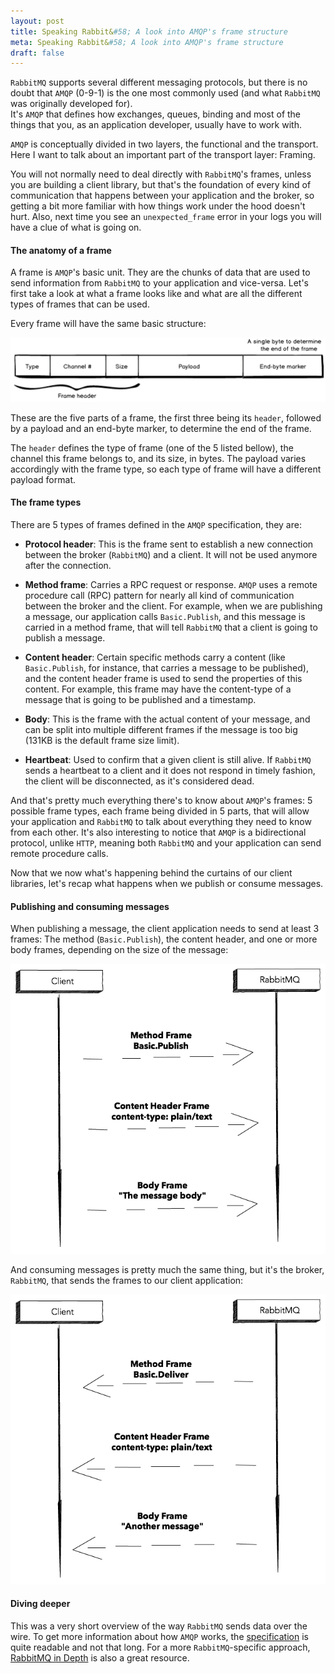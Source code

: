```yaml
---
layout: post
title: Speaking Rabbit&#58; A look into AMQP's frame structure
meta: Speaking Rabbit&#58; A look into AMQP's frame structure
draft: false
---
```


`RabbitMQ` supports several different messaging protocols, but there is no doubt that `AMQP` (0-9-1) is the one most commonly used (and what `RabbitMQ`
was originally developed for).  
It's `AMQP` that defines how exchanges, queues, binding and most of the things that you, as an application developer, usually have to work with.

`AMQP` is conceptually divided in two layers, the functional and the transport. Here I want to talk about an important part of the transport layer: Framing.

You will not normally need to deal directly with `RabbitMQ`'s frames, unless you are
building a client library, but that's the foundation of every kind of communication that happens between your application and the broker, so getting a bit more familiar 
with how things work under the hood doesn't hurt. Also, next time you see an `unexpected_frame` error in your logs you will have a clue of what is going on.

#### The anatomy of a frame

A frame is `AMQP`'s basic unit. They are the chunks of data that are used to send information from `RabbitMQ` to your application and vice-versa. Let's first take a look
at what a frame looks like and what are all the different types of frames that can be used.

Every frame will have the same basic structure:

<img src="/assets/images/frame.png">

These are the five parts of a frame, the first three being its `header`, followed by a payload and an end-byte marker, to determine the end of the frame.

The `header` defines the type of frame (one of the 5 listed bellow), the channel this frame belongs to, and its size, in bytes. 
The payload varies accordingly with the frame type, so each type of frame will have a different payload format.

#### The frame types

There are 5 types of frames defined in the `AMQP` specification, they are:

* **Protocol header**: This is the frame sent to establish a new connection between the broker (`RabbitMQ`) and a client. It will not be used
anymore after the connection.

* **Method frame**: Carries a RPC request or response. `AMQP` uses a remote procedure call (RPC) pattern for nearly all kind of communication between
the broker and the client. For example, when we are publishing a message, our application calls `Basic.Publish`, and this message is carried in a method
frame, that will tell `RabbitMQ` that a client is going to publish a message.

* **Content header**: Certain specific methods carry a content (like `Basic.Publish`, for instance, that carries a message to be published), and the content
header frame is used to send the properties of this content. For example, this frame may have the content-type of a message that is going to be published and a timestamp.

* **Body**: This is the frame with the actual content of your message, and can be split into multiple different frames if the message is too big (131KB is the default frame size limit).

* **Heartbeat**: Used to confirm that a given client is still alive. If `RabbitMQ` sends a heartbeat to a client and it does not respond in timely fashion, the client will be
disconnected, as it's considered dead.

And that's pretty much everything there's to know about `AMQP`'s frames: 5 possible frame types, each frame being divided in 5 parts, that will allow your application and 
`RabbitMQ` to talk about everything they need to know from each other. It's also interesting to notice that `AMQP` is a bidirectional protocol, unlike `HTTP`, meaning both 
`RabbitMQ` and your application can send remote procedure calls.

Now that we now what's happening behind the curtains of our client libraries, let's recap what happens when we publish or consume messages.

#### Publishing and consuming messages

When publishing a message, the client application needs to send at least 3 frames: The method (`Basic.Publish`), the content header, and one or more body
frames, depending on the size of the message:

<img src="/assets/images/sequence.png">

And consuming messages is pretty much the same thing, but it's the broker, `RabbitMQ`, that sends the frames to our client application:

<img src="/assets/images/sequence-deliver.png">

#### Diving deeper

This was a very short overview of the way `RabbitMQ` sends data over the wire.  To get more information about how `AMQP` works, the
[specification](https://www.rabbitmq.com/resources/specs/amqp0-9-1.pdf) is quite readable and not that long.  For a more `RabbitMQ`-specific approach,
[RabbitMQ in Depth](https://www.manning.com/books/rabbitmq-in-depth) is also a great resource.
